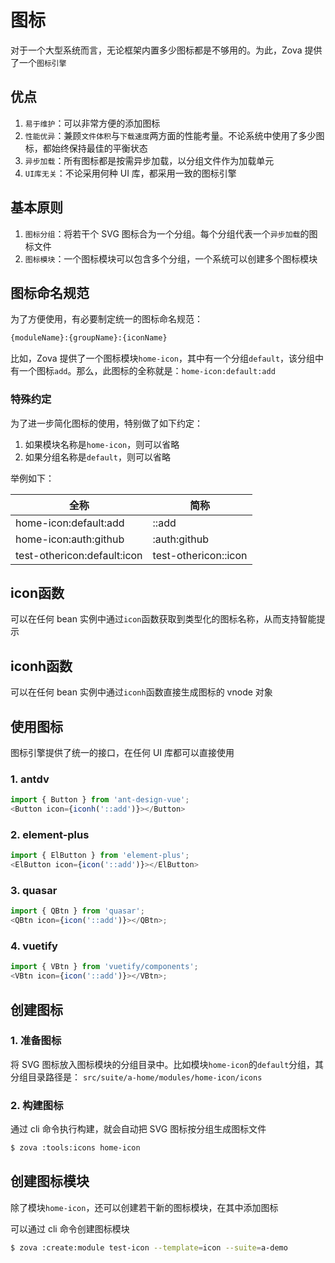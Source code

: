# 图标

对于一个大型系统而言，无论框架内置多少图标都是不够用的。为此，Zova 提供了一个`图标引擎`

## 优点

1. `易于维护`：可以非常方便的添加图标
2. `性能优异`：兼顾`文件体积`与`下载速度`两方面的性能考量。不论系统中使用了多少图标，都始终保持最佳的平衡状态
3. `异步加载`：所有图标都是按需异步加载，以分组文件作为加载单元
4. `UI库无关`：不论采用何种 UI 库，都采用一致的图标引擎

## 基本原则

1. `图标分组`：将若干个 SVG 图标合为一个分组。每个分组代表一个`异步加载`的图标文件
2. `图标模块`：一个图标模块可以包含多个分组，一个系统可以创建多个图标模块

## 图标命名规范

为了方便使用，有必要制定统一的图标命名规范：

```bash
{moduleName}:{groupName}:{iconName}
```

比如，Zova 提供了一个图标模块`home-icon`，其中有一个分组`default`，该分组中有一个图标`add`。那么，此图标的全称就是：`home-icon:default:add`

### 特殊约定

为了进一步简化图标的使用，特别做了如下约定：

1. 如果模块名称是`home-icon`，则可以省略
2. 如果分组名称是`default`，则可以省略

举例如下：

| 全称                        | 简称                 |
| --------------------------- | -------------------- |
| home-icon:default:add       | ::add                |
| home-icon:auth:github       | :auth:github         |
| test-othericon:default:icon | test-othericon::icon |

## icon函数

可以在任何 bean 实例中通过`icon`函数获取到类型化的图标名称，从而支持智能提示

## iconh函数

可以在任何 bean 实例中通过`iconh`函数直接生成图标的 vnode 对象

## 使用图标

图标引擎提供了统一的接口，在任何 UI 库都可以直接使用

### 1. antdv

```typescript
import { Button } from 'ant-design-vue';
<Button icon={iconh('::add')}></Button>
```

### 2. element-plus

```typescript
import { ElButton } from 'element-plus';
<ElButton icon={icon('::add')}></ElButton>
```

### 3. quasar

```typescript
import { QBtn } from 'quasar';
<QBtn icon={icon('::add')}></QBtn>;
```

### 4. vuetify

```typescript
import { VBtn } from 'vuetify/components';
<VBtn icon={icon('::add')}></VBtn>;
```

## 创建图标

### 1. 准备图标

将 SVG 图标放入图标模块的分组目录中。比如模块`home-icon`的`default`分组，其分组目录路径是：
`src/suite/a-home/modules/home-icon/icons`

### 2. 构建图标

通过 cli 命令执行构建，就会自动把 SVG 图标按分组生成图标文件

```bash
$ zova :tools:icons home-icon
```

## 创建图标模块

除了模块`home-icon`，还可以创建若干新的图标模块，在其中添加图标

可以通过 cli 命令创建图标模块

```bash
$ zova :create:module test-icon --template=icon --suite=a-demo
```
